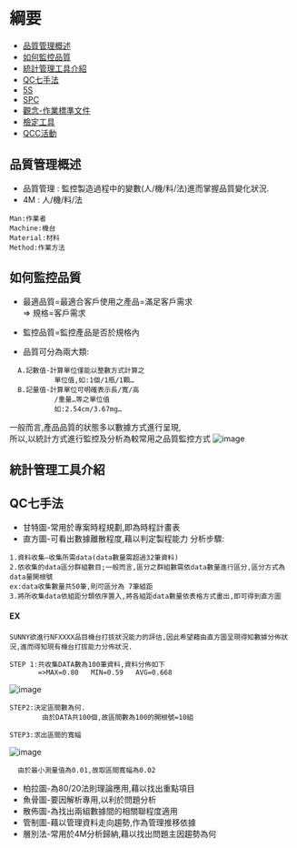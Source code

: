# 綱要
- [品質管理概述](#品質管理概述)
- [如何監控品質](#如何監控品質)
- [統計管理工具介紹](#統計管理工具介紹)
- [QC七手法](#QC七手法)
- [5S](#)
- [SPC](#)
- [觀念-作業標準文件](#)
- [檢定工具](#)
- [QCC活動](#)

## 品質管理概述
- 品質管理 : 監控製造過程中的變數(人/機/料/法)進而掌握品質變化狀況.
- 4M : 人/機/料/法
```
Man:作業者
Machine:機台
Material:材料
Method:作業方法

```

## 如何監控品質
- 最適品質=最適合客戶使用之產品=滿足客戶需求  
=> 規格=客戶需求  

- 監控品質=監控產品是否於規格內

- 品質可分為兩大類:
```
  A.記數值-計算單位僅能以整數方式計算之
           單位值,如:1個/1瓶/1顆…
  B.記量值-計算單位可明確表示長/寬/高
           /重量…等之單位值
           如:2.54cm/3.67mg…  
```
一般而言,產品品質的狀態多以數據方式進行呈現,  
所以,以統計方式進行監控及分析為較常用之品質監控方式
![image](https://user-images.githubusercontent.com/79491888/177666086-b9377dd0-cc0a-45c7-81a9-d3f4ccf28702.png)

## 統計管理工具介紹
## QC七手法
- 甘特圖-常用於專案時程規劃,即為時程計畫表
- 直方圖-可看出數據離散程度,藉以判定製程能力
分析步驟:
```
1.資料收集—收集所需data(data數量需超過32筆資料)
2.依收集的data區分群組數目;一般而言,區分之群組數需依data數量進行區分,區分方式為data量開根號
ex:data收集數量共50筆,則可區分為 7筆組距
3.將所收集data依組距分類依序置入,將各組距data數量依表格方式畫出,即可得到直方圖
```
#### EX
```
SUNNY欲進行NFXXXX品目機台打拔狀況能力的評估,因此希望藉由直方圖呈現得知數據分佈狀況,進而得知現有機台打拔能力分佈狀況.

STEP 1:共收集DATA數為100筆資料,資料分佈如下
       =>MAX=0.80   MIN=0.59   AVG=0.668 
```
![image](https://user-images.githubusercontent.com/79491888/177684033-c438afd3-6ec8-419c-8566-8d1ce11688ad.png)
```
STEP2:決定區間數為何.
        由於DATA共100個,故區間數為100的開根號=10組

STEP3:求出區間的寬幅
```
![image](https://user-images.githubusercontent.com/79491888/177684235-d636e31a-11a8-4541-adac-ecd0c425a647.png)

```
  由於最小測量值為0.01,故取區間寬幅為0.02

```


- 柏拉圖-為80/20法則理論應用,藉以找出重點項目
- 魚骨圖-要因解析專用,以利於問題分析
- 散佈圖-為找出兩組數據間的相關聯程度適用
- 管制圖-藉以管理資料走向趨勢,作為管理推移依據
- 層別法-常用於4M分析歸納,藉以找出問題主因趨勢為何

